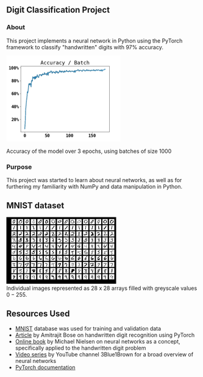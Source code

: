 ## Digit Classification Project
### About
This project implements a neural network in Python using the PyTorch framework to classify "handwritten" digits with $97$% accuracy.<br>

<img src="https://github.com/tbeidlershenk/Digit-Classification/blob/main/training_e3.png?raw=true" width="300">

Accuracy of the model over 3 epochs, using batches of size $1000$

### Purpose
This project was started to learn about neural networks, as well as for furthering my familiarity with NumPy and data manipulation in Python.

## MNIST dataset
![image](https://github.com/tbeidlershenk/Digit-Classification/blob/main/MNIST_img.png?raw=true)<br>
Individual images represented as $28$ x $28$ arrays filled with greyscale values $0-255$.

## Resources Used
- [MNIST](https://en.wikipedia.org/wiki/MNIST_database) database was used for training and validation data<br>
- [Article](https://towardsdatascience.com/handwritten-digit-mnist-pytorch-977b5338e627) by Amitrajit Bose on handwritten digit recognition using PyTorch<br>
- [Online book](http://neuralnetworksanddeeplearning.com/) by Michael Nielsen on neural networks as a concept, specifically applied to the handwritten digit problem
- [Video series](https://www.youtube.com/playlist?list=PLZHQObOWTQDNU6R1_67000Dx_ZCJB-3pi) by YouTube channel 3Blue1Brown for a broad overview of neural networks
- [PyTorch documentation](https://pytorch.org/docs/stable/index.html)

